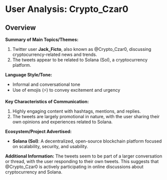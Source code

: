 # User Analysis: Crypto_Czar0

## Overview

**Summary of Main Topics/Themes:**

1. Twitter user **Jack_Ficto**, also known as @Crypto_Czar0, discussing cryptocurrency-related news and trends.
2. The tweets appear to be related to Solana (Sol), a cryptocurrency platform.

**Language Style/Tone:**

* Informal and conversational tone
* Use of emojis (⚡) to convey excitement and urgency

**Key Characteristics of Communication:**

1. Highly engaging content with hashtags, mentions, and replies.
2. The tweets are largely promotional in nature, with the user sharing their own opinions and experiences related to Solana.

**Ecosystem/Project Advertised:**

* **Solana (Sol)**: A decentralized, open-source blockchain platform focused on scalability, security, and usability.

**Additional Information:**
The tweets seem to be part of a larger conversation or thread, with the user responding to their own tweets. This suggests that @Crypto_Czar0 is actively participating in online discussions about cryptocurrency and Solana.